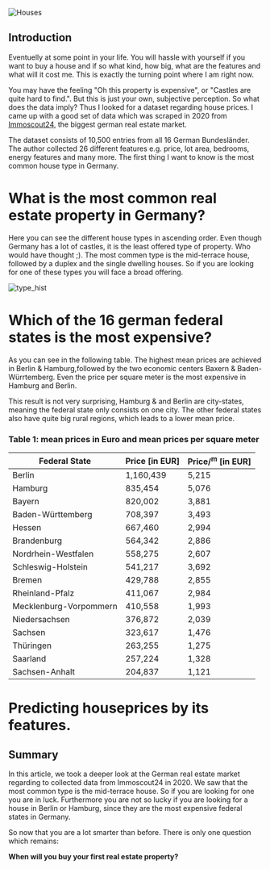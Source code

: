 ![Houses](/udacityhouseprices/docs/assets/houses.jpg)
## Introduction

Eventuelly at some point in your life.  You will hassle with yourself if you want to buy a house and if so what kind, how big, what are the features and what will it cost me. This is exactly the turning point where I am right now.

You may have the feeling "Oh this property is expensive", or "Castles are quite hard to find.". But this is just your own, subjective perception. So what does the data imply?
Thus I looked for a dataset regarding house prices. I came up with a good set of data which was scraped in 2020 from [Immoscout24](https://www.immobilienscout24.de/), the biggest german real estate market.

The dataset consists of 10,500 entries from all 16 German Bundesländer. The author collected 26 different features e.g. price, lot area, bedrooms, energy features and many more. The first thing I want to know is the most common house type in Germany.

# What is the most common real estate property in Germany?

Here you can see the different house types in ascending order. Even though Germany has a lot of castles, it is the least offered type of property. Who would have thought ;). The most commen type is the mid-terrace house, followed by a duplex and the single dwelling houses. So if you are looking for one of these types you will face a broad offering.

![type_hist](/udacityhouseprices/docs/assets/type_hist.png)

# Which of the 16 german federal states is the most expensive?

As you can see in the following table. The highest mean prices are achieved in Berlin & Hamburg,followed by the two economic centers Baxern & Baden-Würrtemberg.
Even the price per square meter is the most expensive in Hamburg and Berlin. 

This result is not very surprising, Hamburg & and Berlin are city-states, meaning the federal state only consists on one city. The other federal states also have quite big rural regions, which leads to a lower mean price.


### Table 1: mean prices in Euro and mean prices per square meter

| Federal State          | Price [in EUR] | Price/<sup>m</sup> [in EUR] |
|------------------------|----------------|------------------|
|                 Berlin |      1,160,439 |            5,215 |
|                Hamburg |        835,454 |            5,076 |
|                 Bayern |        820,002 |            3,881 |
|      Baden-Württemberg |        708,397 |            3,493 |
|                 Hessen |        667,460 |            2,994 |
|            Brandenburg |        564,342 |            2,886 |
|    Nordrhein-Westfalen |        558,275 |            2,607 |
|     Schleswig-Holstein |        541,217 |            3,692 |
|                 Bremen |        429,788 |            2,855 |
|        Rheinland-Pfalz |        411,067 |            2,984 |
| Mecklenburg-Vorpommern |        410,558 |            1,993 |
|          Niedersachsen |        376,872 |            2,039 |
|                Sachsen |        323,617 |            1,476 |
|              Thüringen |        263,255 |            1,275 |
|               Saarland |        257,224 |            1,328 |
|         Sachsen-Anhalt |        204,837 |            1,121 |



# Predicting houseprices by its features.


## Summary
In this article, we took a deeper look at the German real estate market regarding to collected data from Immoscout24 in 2020.
We saw that the most common type is the mid-terrace house. So if you are looking for one you are in luck. Furthermore you are not so lucky if you are looking for a house in Berlin or Hamburg, since they are the most expensive federal states in Germany.

So now that you are a lot smarter than before. There is only one question which remains:

**When will you buy your first real estate property?**


